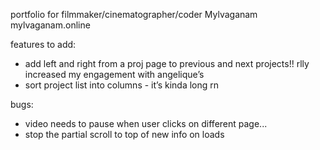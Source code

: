 portfolio for filmmaker/cinematographer/coder Mylvaganam
mylvaganam.online

features to add:

- add left and right from a proj page to previous and next projects!! rlly increased my engagement with angelique’s
- sort project list into columns - it’s kinda long rn

bugs:

- video needs to pause when user clicks on different page...
- stop the partial scroll to top of new info on loads